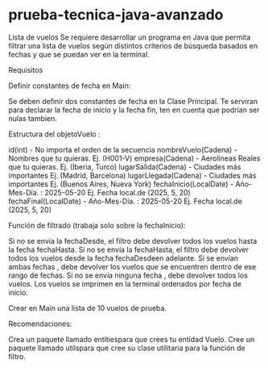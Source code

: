 # prueba-tecnica-java-avanzado
Lista de vuelos
Se requiere desarrollar un programa en Java que permita filtrar una lista de vuelos según distintos criterios de búsqueda basados en fechas y que se puedan ver en la terminal.

Requisitos

Definir constantes de fecha en Main:

Se deben definir dos constantes de fecha en la Clase Principal. Te serviran para declarar la fecha de inicio y la fecha fin, ten en cuenta que podrian ser nulas tambien.

Estructura del objetoVuelo :

id(int) - No importa el orden de la secuencia
nombreVuelo(Cadena) - Nombres que tu quieras. Ej. (H001-V)
empresa(Cadena) - Aerolíneas Reales que tu quieras. Ej. (Iberia, Turco)
lugarSalida(Cadena) - Ciudades más importantes Ej. (Madrid, Barcelona)
lugarLlegada(Cadena) - Ciudades más importantes Ej. (Buenos Aires, Nueva York)
fechaInicio(LocalDate) - Año-Mes-Día. : 2025-05-20 Ej. Fecha local.de (2025, 5, 20)
fechaFinal(LocalDate) - Año-Mes-Día. : 2025-05-20 Ej. Fecha local.de (2025, 5, 20)

Función de filtrado (trabaja solo sobre la fechaInicio):

Si no se envía la fechaDesde, el filtro debe devolver todos los vuelos hasta la fecha fechaHasta.
Si no se envía la fechaHasta, el filtro debe devolver todos los vuelos desde la fecha fechaDesdeen adelante.
Si se envían ambas fechas , debe devolver los vuelos que se encuentren dentro de ese rango de fechas.
Si no se envía ninguna fecha , debe devolver todos los vuelos.
Los vuelos se imprimen en la terminal ordenados por fecha de inicio.

Crear en Main una lista de 10 vuelos de prueba.

Recomendaciones:

Crea un paquete llamado entitiespara que crees tu entidad Vuelo.
Cree un paquete llamado utilspara que cree su clase utilitaria para la función de filtro.
